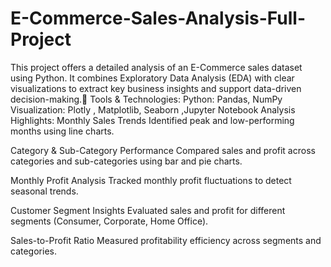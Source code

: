 # E-Commerce-Sales-Analysis-Full-Project
This project offers a detailed analysis of an E-Commerce sales dataset using Python. 
It combines Exploratory Data Analysis (EDA) with clear visualizations to extract key business insights and support data-driven decision-making.🔧 Tools &amp; Technologies: Python: Pandas, NumPy  Visualization: Plotly , Matplotlib, Seaborn  ,Jupyter Notebook
Analysis Highlights:
Monthly Sales Trends
Identified peak and low-performing months using line charts.

Category & Sub-Category Performance
Compared sales and profit across categories and sub-categories using bar and pie charts.

Monthly Profit Analysis
Tracked monthly profit fluctuations to detect seasonal trends.

Customer Segment Insights
Evaluated sales and profit for different segments (Consumer, Corporate, Home Office).

Sales-to-Profit Ratio
Measured profitability efficiency across segments and categories.
